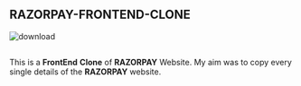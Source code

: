 
## RAZORPAY-FRONTEND-CLONE

![download](https://github.com/GXNDHI/RAZORPAY-FRONTEND-CLONE/assets/92109865/317f0808-a771-4869-855c-abbef61c5dfc)
##


This is a **FrontEnd** **Clone** of **RAZORPAY** Website. My aim was to copy every single details of the **RAZORPAY** website.
##
